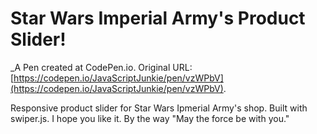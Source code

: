 # Star Wars Imperial Army's Product Slider!
 _A Pen created at CodePen.io. Original URL: [https://codepen.io/JavaScriptJunkie/pen/vzWPbV](https://codepen.io/JavaScriptJunkie/pen/vzWPbV).

 Responsive product slider for Star Wars Ipmerial Army's shop. Built with swiper.js.  I hope you like it.  By the way "May the force be with you."